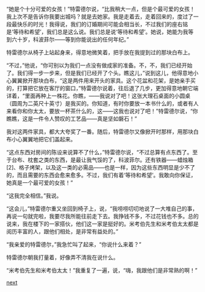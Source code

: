 
“她是个十分可爱的女孩！”特雷德尔说，“比我稍大一点，但是个最可爱的女孩！我上次不是告诉你我要出城吗？就是去她家。我是走着去，走着回来的，度过了一段最快乐的时光！我得说，我们的订婚期间可能会相当长，不过我们的座右铭是‘等待和希望’，我们总是这么说。我们总是说‘等待和希望’。她说，她能为我等到六十岁，科波菲尔——等到你能说出的任何年纪。”

特雷德尔从椅子上站起身来，得意地微笑着，把手放在我提到过的那块白布上。

“不过，”他说，“你可别以为我们一点没有做成家的准备。不，不，我们已经开始了。我们得一步一步来，但是我们已经开了个头。瞧这儿，”说到这儿，他得意地小心翼翼掀开那块白布，“这是两件用来开头的家具。这个花盆和花架，是她亲手买的，打算把它放在客厅的窗口，”特雷德尔说着，往后退了几步，更加得意地朝它端详着，“里面再种上一株花。你瞧，——我说对了吧！这张大理石桌面的小圆桌（圆周为二英尺十英寸）是我买的。你知道，有时你要放一本书什么的，或者有人来看你和你太太，要放一杯茶什么的，这——这我也说对了吧！”特雷德尔说，“你瞧瞧，这是一件令人赞叹的工艺品——真是坚如磐石！”

我对这两件家具，都大大夸奖了一番。随后，特雷德尔又像掀开时那样，用那块白布小心翼翼地把它们盖起来。

“这点东西对房间的陈设来说算不了什么，”特雷德尔说，“不过总算有点东西了。至于台布、枕套之类的东西，是最让我气馁的了，科波菲尔。还有铁器——蜡烛箱[2]、格子烤架，以及这一类的必需品——也是一样，因为这些东西明显是少不了的，而且需要的东西会愈来愈多。不过，我们有着‘等待和希望’。我敢向你保证，她真是一个最可爱的女孩！”

“这我完全相信。”我说。

“这会儿，”特雷德尔重又坐回到椅子上，说，“我唠唠叨叨地说了一大堆自己的事，再说一句就完啦，我要尽我所能往前走下去。我挣钱不多，不过花钱也不多。总的说来，我在楼下的一家搭伙，他们这一家是挺好的。米考伯先生和米考伯太太都是阅历丰富的人，跟他们相处，是非常有益处的。”

“我亲爱的特雷德尔，”我急忙叫了起来，“你说什么来着？”

特雷德尔朝我打量着，好像弄不清我在说什么。

“米考伯先生和米考伯太太！”我重复了一遍，说，“嗨，我跟他们是非常熟的啊！”

[next](page362.md)
